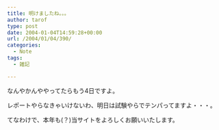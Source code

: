 ```yaml
---
title: 明けましたね。。。
author: tarof
type: post
date: 2004-01-04T14:59:28+00:00
url: /2004/01/04/390/
categories:
  - Note
tags:
  - 雑記

---
```

なんやかんややってたらもう4日ですよ。
  
レポートやらなきゃいけないわ、明日は試験やらでテンパってますよ・・・。

てなわけで、本年も(？)当サイトをよろしくお願いいたします。